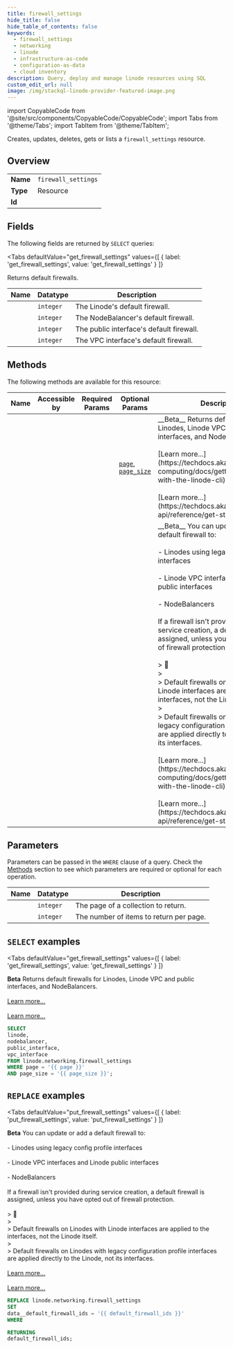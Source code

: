 ```yaml
--- 
title: firewall_settings
hide_title: false
hide_table_of_contents: false
keywords:
  - firewall_settings
  - networking
  - linode
  - infrastructure-as-code
  - configuration-as-data
  - cloud inventory
description: Query, deploy and manage linode resources using SQL
custom_edit_url: null
image: /img/stackql-linode-provider-featured-image.png
---
```


import CopyableCode from '@site/src/components/CopyableCode/CopyableCode';
import Tabs from '@theme/Tabs';
import TabItem from '@theme/TabItem';

Creates, updates, deletes, gets or lists a <code>firewall_settings</code> resource.

## Overview
<table><tbody>
<tr><td><b>Name</b></td><td><code>firewall_settings</code></td></tr>
<tr><td><b>Type</b></td><td>Resource</td></tr>
<tr><td><b>Id</b></td><td><CopyableCode code="linode.networking.firewall_settings" /></td></tr>
</tbody></table>

## Fields

The following fields are returned by `SELECT` queries:

<Tabs
    defaultValue="get_firewall_settings"
    values={[
        { label: 'get_firewall_settings', value: 'get_firewall_settings' }
    ]}
>
<TabItem value="get_firewall_settings">

Returns default firewalls.

<table>
<thead>
    <tr>
    <th>Name</th>
    <th>Datatype</th>
    <th>Description</th>
    </tr>
</thead>
<tbody>
<tr>
    <td><CopyableCode code="linode" /></td>
    <td><code>integer</code></td>
    <td>The Linode's default firewall.</td>
</tr>
<tr>
    <td><CopyableCode code="nodebalancer" /></td>
    <td><code>integer</code></td>
    <td>The NodeBalancer's default firewall.</td>
</tr>
<tr>
    <td><CopyableCode code="public_interface" /></td>
    <td><code>integer</code></td>
    <td>The public interface's default firewall.</td>
</tr>
<tr>
    <td><CopyableCode code="vpc_interface" /></td>
    <td><code>integer</code></td>
    <td>The VPC interface's default firewall.</td>
</tr>
</tbody>
</table>
</TabItem>
</Tabs>

## Methods

The following methods are available for this resource:

<table>
<thead>
    <tr>
    <th>Name</th>
    <th>Accessible by</th>
    <th>Required Params</th>
    <th>Optional Params</th>
    <th>Description</th>
    </tr>
</thead>
<tbody>
<tr>
    <td><a href="#get_firewall_settings"><CopyableCode code="get_firewall_settings" /></a></td>
    <td><CopyableCode code="select" /></td>
    <td></td>
    <td><a href="#parameter-page"><code>page</code></a>, <a href="#parameter-page_size"><code>page_size</code></a></td>
    <td>__Beta__ Returns default firewalls for Linodes, Linode VPC and public interfaces, and NodeBalancers.<br /><br />[Learn more...](https://techdocs.akamai.com/cloud-computing/docs/getting-started-with-the-linode-cli)<br /><br />[Learn more...](https://techdocs.akamai.com/linode-api/reference/get-started#oauth)</td>
</tr>
<tr>
    <td><a href="#put_firewall_settings"><CopyableCode code="put_firewall_settings" /></a></td>
    <td><CopyableCode code="replace" /></td>
    <td></td>
    <td></td>
    <td>__Beta__ You can update or add a default firewall to:<br /><br />- Linodes using legacy config profile interfaces<br /><br />- Linode VPC interfaces and Linode public interfaces<br /><br />- NodeBalancers<br /><br />If a firewall isn't provided during service creation, a default firewall is assigned, unless you have opted out of firewall protection.<br /><br />&gt; 📘<br />&gt;<br />&gt; Default firewalls on Linodes with Linode interfaces are applied to the interfaces, not the Linode itself.<br />&gt;<br />&gt; Default firewalls on Linodes with legacy configuration profile interfaces are applied directly to the Linode, not its interfaces.<br /><br />[Learn more...](https://techdocs.akamai.com/cloud-computing/docs/getting-started-with-the-linode-cli)<br /><br />[Learn more...](https://techdocs.akamai.com/linode-api/reference/get-started#oauth)</td>
</tr>
</tbody>
</table>

## Parameters

Parameters can be passed in the `WHERE` clause of a query. Check the [Methods](#methods) section to see which parameters are required or optional for each operation.

<table>
<thead>
    <tr>
    <th>Name</th>
    <th>Datatype</th>
    <th>Description</th>
    </tr>
</thead>
<tbody>
<tr id="parameter-page">
    <td><CopyableCode code="page" /></td>
    <td><code>integer</code></td>
    <td>The page of a collection to return.</td>
</tr>
<tr id="parameter-page_size">
    <td><CopyableCode code="page_size" /></td>
    <td><code>integer</code></td>
    <td>The number of items to return per page.</td>
</tr>
</tbody>
</table>

## `SELECT` examples

<Tabs
    defaultValue="get_firewall_settings"
    values={[
        { label: 'get_firewall_settings', value: 'get_firewall_settings' }
    ]}
>
<TabItem value="get_firewall_settings">

__Beta__ Returns default firewalls for Linodes, Linode VPC and public interfaces, and NodeBalancers.<br /><br />[Learn more...](https://techdocs.akamai.com/cloud-computing/docs/getting-started-with-the-linode-cli)<br /><br />[Learn more...](https://techdocs.akamai.com/linode-api/reference/get-started#oauth)

```sql
SELECT
linode,
nodebalancer,
public_interface,
vpc_interface
FROM linode.networking.firewall_settings
WHERE page = '{{ page }}'
AND page_size = '{{ page_size }}';
```
</TabItem>
</Tabs>


## `REPLACE` examples

<Tabs
    defaultValue="put_firewall_settings"
    values={[
        { label: 'put_firewall_settings', value: 'put_firewall_settings' }
    ]}
>
<TabItem value="put_firewall_settings">

__Beta__ You can update or add a default firewall to:<br /><br />- Linodes using legacy config profile interfaces<br /><br />- Linode VPC interfaces and Linode public interfaces<br /><br />- NodeBalancers<br /><br />If a firewall isn't provided during service creation, a default firewall is assigned, unless you have opted out of firewall protection.<br /><br />&gt; 📘<br />&gt;<br />&gt; Default firewalls on Linodes with Linode interfaces are applied to the interfaces, not the Linode itself.<br />&gt;<br />&gt; Default firewalls on Linodes with legacy configuration profile interfaces are applied directly to the Linode, not its interfaces.<br /><br />[Learn more...](https://techdocs.akamai.com/cloud-computing/docs/getting-started-with-the-linode-cli)<br /><br />[Learn more...](https://techdocs.akamai.com/linode-api/reference/get-started#oauth)

```sql
REPLACE linode.networking.firewall_settings
SET 
data__default_firewall_ids = '{{ default_firewall_ids }}'
WHERE 

RETURNING
default_firewall_ids;
```
</TabItem>
</Tabs>
